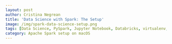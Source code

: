 ```yaml
---
layout: post
author: Cristina Negrean
title: 'Data Science with Spark: The Setup'
image: /img/spark-data-science-setup.png
tags: [Data Science, PySpark, Jupyter Notebook, Databricks, virtualenv, Docker]
category: Apache Spark setup on macOS
---
```

